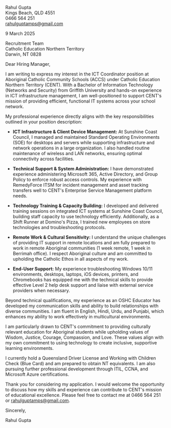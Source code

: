Rahul Gupta  
Kings Beach, QLD 4551  
0466 564 251  
rahulguptamps@gmail.com

9 March 2025

Recruitment Team  
Catholic Education Northern Territory  
Darwin, NT 0828

Dear Hiring Manager,

I am writing to express my interest in the ICT Coordinator position at Aboriginal Catholic Community Schools (ACCS) under Catholic Education Northern Territory (CENT). With a Bachelor of Information Technology (Networks and Security) from Griffith University and hands-on experience in ICT infrastructure management, I am well-positioned to support CENT's mission of providing efficient, functional IT systems across your school network.

My professional experience directly aligns with the key responsibilities outlined in your position description:

* **ICT Infrastructure & Client Device Management:** At Sunshine Coast Council, I managed and maintained Standard Operating Environments (SOE) for desktops and servers while supporting infrastructure and network operations in a large organization. I also handled routine maintenance of wireless and LAN networks, ensuring optimal connectivity across facilities.

* **Technical Support & System Administration:** I have demonstrated experience administering Microsoft 365, Active Directory, and Group Policy to enforce robust access controls. My experience with RemedyForce ITSM for incident management and asset tracking transfers well to CENT's Enterprise Service Management platform needs.

* **Technology Training & Capacity Building:** I developed and delivered training sessions on integrated ICT systems at Sunshine Coast Council, building staff capacity to use technology efficiently. Additionally, as a Shift Runner at Domino's Pizza, I trained new employees on store technologies and troubleshooting protocols.

* **Remote Work & Cultural Sensitivity:** I understand the unique challenges of providing IT support in remote locations and am fully prepared to work in remote Aboriginal communities (1 week remote, 1 week in Berrimah office). I respect Aboriginal culture and am committed to upholding the Catholic Ethos in all aspects of my work.

* **End-User Support:** My experience troubleshooting Windows 10/11 environments, desktops, laptops, iOS devices, printers, and Chromebooks has equipped me with the technical skills to provide effective Level 2 help desk support and liaise with external service providers when necessary.

Beyond technical qualifications, my experience as an OSHC Educator has developed my communication skills and ability to build relationships with diverse communities. I am fluent in English, Hindi, Urdu, and Punjabi, which enhances my ability to work effectively in multicultural environments.

I am particularly drawn to CENT's commitment to providing culturally relevant education for Aboriginal students while upholding values of Wisdom, Justice, Courage, Compassion, and Love. These values align with my own commitment to using technology to create inclusive, supportive learning environments.

I currently hold a Queensland Driver License and Working with Children Check (Blue Card) and am prepared to obtain NT equivalents. I am also pursuing further professional development through ITIL, CCNA, and Microsoft Azure certifications.

Thank you for considering my application. I would welcome the opportunity to discuss how my skills and experience can contribute to CENT's mission of educational excellence. Please feel free to contact me at 0466 564 251 or rahulguptamps@gmail.com.

Sincerely,

Rahul Gupta

